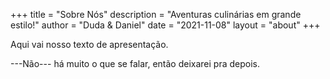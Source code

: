 +++
title = "Sobre Nós"
description = "Aventuras culinárias em grande estilo!"
author = "Duda & Daniel"
date = "2021-11-08"
layout = "about"
+++

Aqui vai nosso texto de apresentação.

---Não--- há muito o que se falar, então deixarei pra depois.
